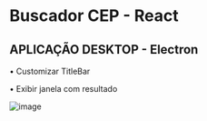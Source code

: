 # Buscador CEP - React 
## APLICAÇÃO DESKTOP - Electron 

<p> • Customizar TitleBar </p>
<p> • Exibir janela com resultado </p>

![image](https://user-images.githubusercontent.com/66530386/165001040-4716060b-377e-43c0-b7a8-c3f6c294c1c6.png)

